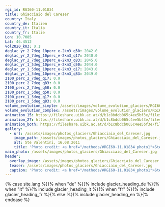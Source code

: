 ```yaml
---
rgi_id: RGI60-11.01834
title: Ghiacciaio del Careser
country: Italy
country_de: Italien
country_it: Italia
country_fr: Italie
Lon: 10.7085
Lat: 46.4512
vol2020_km3: 0.1
deglac_yr_2_7deg_10perc_e-2km3_q50: 2042.0
deglac_yr_2_7deg_10perc_e-2km3_q17: 2040.0
deglac_yr_2_7deg_10perc_e-2km3_q83: 2045.0
deglac_yr_1_5deg_10perc_e-2km3_q50: 2044.0
deglac_yr_1_5deg_10perc_e-2km3_q17: 2043.0
deglac_yr_1_5deg_10perc_e-2km3_q83: 2049.0
2100_perc_2_7deg_q17: 0.0
2100_perc_2_7deg_q83: 0.0
2100_perc_2_7deg_q50: 0.0
2100_perc_1_5deg_q50: 0.0
2100_perc_1_5deg_q17: 0.0
2100_perc_1_5deg_q83: 0.0
volume_evolution_simple: /assets/images/volume_evolution_glaciers/RGI60-11.01834_simple_en.png
volume_evolution_complex: /assets/images/volume_evolution_glaciers/RGI60-11.01834_complex_en.png
animation_15: https://fileshare.uibk.ac.at/d/b1c8bdcb065c4ee5bf3e/files/?p=%2FRGI60-11.01834_%2B1.5%C2%B0C.mp4&dl=1
animation_27: https://fileshare.uibk.ac.at/d/b1c8bdcb065c4ee5bf3e/files/?p=%2FRGI60-11.01834_%2B2.7%C2%B0C.mp4&dl=1
animation_both: https://fileshare.uibk.ac.at/d/b1c8bdcb065c4ee5bf3e/files/?p=%2FRGI60-11.01834_both.mp4&dl=1
gallery:
  - url: /assets/images/photos_glaciers/Ghiacciaio_del_Careser.jpg
    image_path: /assets/images/photos_glaciers/Ghiacciaio_del_Careser.jpg
    alt: Ste Valentini, 16.08.2011
    title: 'Photo credit: <a href="/methods/#RGI60-11.01834_photo1">Ste Valentini, 16.08.2011</a>'
main_photo: /assets/images/photos_glaciers/Ghiacciaio_del_Careser.jpg
header:
  overlay_image: /assets/images/photos_glaciers/Ghiacciaio_del_Careser.jpg
  teaser: /assets/images/photos_glaciers/Ghiacciaio_del_Careser.jpg
  caption: 'Photo credit: <a href="/methods/#RGI60-11.01834_photo1">Ste Valentini, 16.08.2011</a>'
---
```

{% case site.lang %}{% when "de" %}{% include glacier_heading_de %}{% when "it" %}{% include glacier_heading_it %}{% when "fr" %}{% include glacier_heading_fr %}{% else %}{% include glacier_heading_en %}{% endcase %}